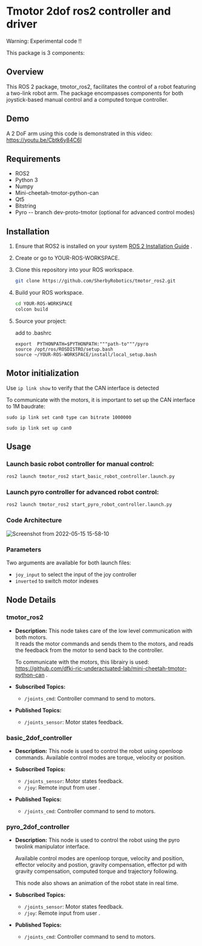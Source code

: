 # Tmotor 2dof ros2 controller and driver

Warning: Experimental code !!

This package is 3 components:

## Overview
This ROS 2 package, tmotor_ros2, facilitates the control of a robot featuring a two-link robot arm. The package encompasses components for both joystick-based manual control and a computed torque controller.

## Demo

A 2 DoF arm using this code is demonstrated in this video:
https://youtu.be/Cbtk6y84C6I

## Requirements
- ROS2
- Python 3
- Numpy
- Mini-cheetah-tmotor-python-can 
- Qt5
- Bitstring
- Pyro -- branch dev-proto-tmotor (optional for advanced control modes)


## Installation
1. Ensure that ROS2 is installed on your system [ROS 2 Installation Guide](https://docs.ros.org/en/humble/Installation.html) .
2. Create or go to YOUR-ROS-WORKSPACE.
3. Clone this repository into your ROS workspace.
   ~~~bash
   git clone https://github.com/SherbyRobotics/tmotor_ros2.git
   ~~~
4. Build your ROS workspace.
   ~~~bash
   cd YOUR-ROS-WORKSPACE
   colcon build
   ~~~
5. Source your project:

    add to .bashrc
    ~~~
    export  PYTHONPATH=$PYTHONPATH:"""path-to"""/pyro
    source /opt/ros/ROSDISTRO/setup.bash
    source ~/YOUR-ROS-WORKSPACE/install/local_setup.bash
    ~~~

## Motor initialization

Use `ip link show` to verify that the CAN interface is detected

To communicate with the motors, it is important to set up the CAN interface to 1M baudrate:

	sudo ip link set can0 type can bitrate 1000000

	sudo ip link set up can0

## Usage
### Launch basic robot controller for manual control:
   ~~~bash
   ros2 launch tmotor_ros2 start_basic_robot_controller.launch.py
   ~~~

### Launch pyro controller for advanced robot control:
   ~~~bash
   ros2 launch tmotor_ros2 start_pyro_robot_controller.launch.py
   ~~~

### Code Architecture 

![Screenshot from 2022-05-15 15-58-10](https://user-images.githubusercontent.com/16725496/168492122-c4571cdc-57b0-472a-a6d9-657b00b193ee.png)

### Parameters
  Two arguments are available for both launch files:
  - `joy_input` to select the input of the joy controller
  - `inverted` to switch motor indexes 


## Node Details 
### tmotor_ros2
- **Description:**
    This node takes care of the low level communication with both motors.     
    It reads the motor commands and sends them to the motors, and reads the feedback from the motor to send back to the controller. 
    
    To communicate with the motors, this librairy is used: https://github.com/dfki-ric-underactuated-lab/mini-cheetah-tmotor-python-can .
- **Subscribed Topics:**
  - `/joints_cmd`: Controller command to send to motors.

- **Published Topics:**
  - `/joints_sensor`: Motor states feedback.


### basic_2dof_controller 
- **Description:**
    This node is used to control the robot using openloop commands. Available control modes are torque, velocity or position.
- **Subscribed Topics:**
  - `/joints_sensor`: Motor states feedback.
  - `/joy`: Remote input from user .

- **Published Topics:**
  - `/joints_cmd`: Controller command to send to motors.


### pyro_2dof_controller 
- **Description:**
    This node is used to control the robot using the pyro twolink manipulator interface. 
    
    Available control modes are openloop torque, velocity and position, effector velocity and postion, gravity compensation, effector pd with gravity compensation, computed torque and trajectory following.

    This node also shows an animation of the robot state in real time.
- **Subscribed Topics:**
  - `/joints_sensor`: Motor states feedback.
  - `/joy`: Remote input from user .

- **Published Topics:**
  - `/joints_cmd`: Controller command to send to motors.


